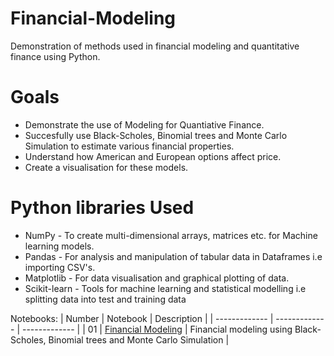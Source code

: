 # Financial-Modeling
Demonstration of methods used in financial modeling and quantitative finance using Python.

# Goals
* Demonstrate the use of Modeling for Quantiative Finance.
* Succesfully use Black-Scholes, Binomial trees and Monte Carlo Simulation to estimate various financial properties.
* Understand how American and European options affect price.
* Create a visualisation for these models.

# Python libraries Used
* NumPy - To create multi-dimensional arrays, matrices etc. for Machine learning models.
* Pandas - For analysis and manipulation of tabular data in Dataframes i.e importing CSV's.
* Matplotlib - For data visualisation and graphical plotting of data.
* Scikit-learn - Tools for machine learning and statistical modelling i.e splitting data into test and training data

Notebooks:
| Number | Notebook | Description |
| ------------- | ------------- | ------------- |
| 01 | [Financial Modeling](https://github.com/sayeddotexe/Financial-Modeling/blob/main/Financial%20Modeling.ipynb) | Financial modeling using Black-Scholes, Binomial trees and Monte Carlo Simulation |
